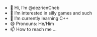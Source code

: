 - 👋 Hi, I’m @dezrienCheb
- 👀 I’m interested in silly games and such
- 🌱 I’m currently learning C++
- 😄 Pronouns: He/Him
- 📫 How to reach me ...
